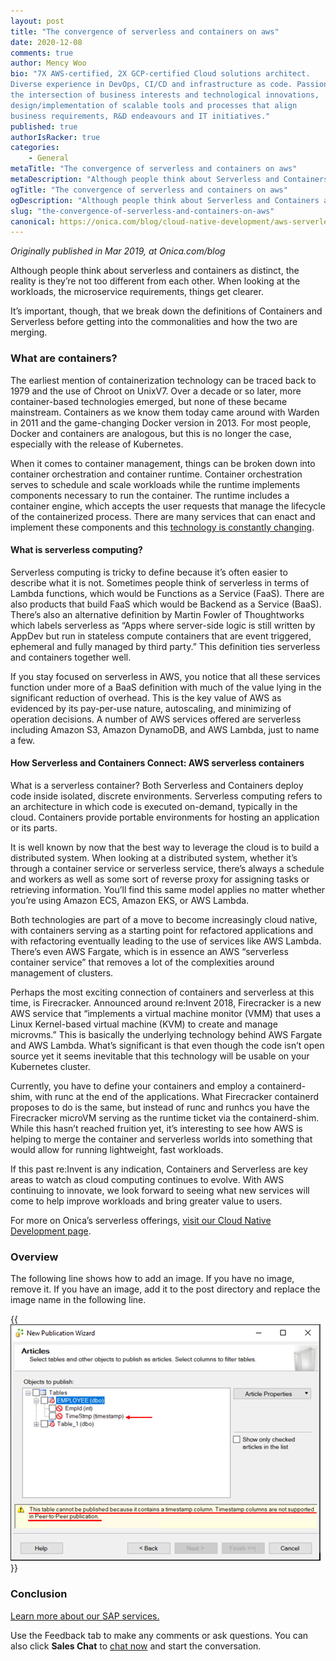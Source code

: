 ```yaml
---
layout: post
title: "The convergence of serverless and containers on aws"
date: 2020-12-08
comments: true
author: Mency Woo
bio: "7X AWS-certified, 2X GCP-certified Cloud solutions architect. 
Diverse experience in DevOps, CI/CD and infrastructure as code. Passionate about 
the intersection of business interests and technological innovations, 
design/implementation of scalable tools and processes that align 
business requirements, R&D endeavours and IT initiatives."
published: true
authorIsRacker: true
categories:
    - General
metaTitle: "The convergence of serverless and containers on aws"
metaDescription: "Although people think about Serverless and Containers as distinct, the reality is they’re not too different from each other."
ogTitle: "The convergence of serverless and containers on aws"
ogDescription: "Although people think about Serverless and Containers as distinct, the reality is they’re not too different from each other."
slug: "the-convergence-of-serverless-and-containers-on-aws"
canonical: https://onica.com/blog/cloud-native-development/aws-serverless-containers/
---
```


*Originally published in Mar 2019, at Onica.com/blog*

Although people think about serverless and containers as distinct, the reality is they’re not too different from each other. When looking at the workloads, the microservice requirements, things get clearer. 

<!--more-->

It’s important, though, that we break down the definitions of Containers and Serverless before getting into the commonalities and how the two are merging.

### What are containers?

The earliest mention of containerization technology can be traced back to 1979 and the use of Chroot on UnixV7. Over a decade or so later, more container-based technologies emerged, but none of these became mainstream. Containers as we know them today came around with Warden in 2011 and the game-changing Docker version in 2013. For most people, Docker and containers are analogous, but this is no longer the case, especially with the release of Kubernetes.

When it comes to container management, things can be broken down into container orchestration and container runtime. Container orchestration serves to schedule and scale workloads while the runtime implements components necessary to run the container. The runtime includes a container engine, which accepts the user requests that manage the lifecycle of the containerized process. There are many services that can enact and implement these components and this [technology is constantly changing](https://insights.onica.com/understanding-containers-on-aws).

#### What is serverless computing?

Serverless computing is tricky to define because it’s often easier to describe what it is not. Sometimes people think of serverless in terms of Lambda functions, which would be Functions as a Service (FaaS). There are also products that build FaaS which would be Backend as a Service (BaaS). There’s also an alternative definition by Martin Fowler of Thoughtworks which labels serverless as “Apps where server-side logic is still written by AppDev but run in stateless compute containers that are event triggered, ephemeral and fully managed by third party.”  This definition ties serverless and containers together well.

If you stay focused on serverless in AWS, you notice that all these services function under more of a BaaS definition with much of the value lying in the significant reduction of overhead.  This is the key value of AWS as evidenced by its pay-per-use nature, autoscaling, and minimizing of operation decisions. A number of AWS services offered are serverless including Amazon S3, Amazon DynamoDB, and AWS Lambda, just to name a few.

#### How Serverless and Containers Connect: AWS serverless containers
What is a serverless container? Both Serverless and Containers deploy code inside isolated, discrete environments. Serverless computing refers to an architecture in which code is executed on-demand, typically in the cloud. Containers provide portable environments for hosting an application or its parts.

It is well known by now that the best way to leverage the cloud is to build a distributed system. When looking at a distributed system, whether it’s through a container service or serverless service, there’s always a schedule and workers as well as some sort of reverse proxy for assigning tasks or retrieving information. You’ll find this same model applies no matter whether you’re using Amazon ECS, Amazon EKS, or AWS Lambda.

Both technologies are part of a move to become increasingly cloud native, with containers serving as a starting point for refactored applications and with refactoring eventually leading to the use of services like AWS Lambda. There’s even AWS Fargate, which is in essence an AWS “serverless container service” that removes a lot of the complexities around management of clusters.

Perhaps the most exciting connection of containers and serverless at this time, is Firecracker. Announced around re:Invent 2018, Firecracker is a new AWS service that “implements a virtual machine monitor (VMM) that uses a Linux Kernel-based virtual machine (KVM) to create and manage microvms.” This is basically the underlying technology behind AWS Fargate and AWS Lambda.  What’s significant is that even though the code isn’t open source yet it seems inevitable that this technology will be usable on your Kubernetes cluster.

Currently, you have to define your containers and employ a containerd-shim, with runc at the end of the applications. What Firecracker containerd proposes to do is the same, but instead of runc and runhcs you have the Firecracker microVM serving as the runtime ticket via the containerd-shim. While this hasn’t reached fruition yet, it’s interesting to see how AWS is helping to merge the container and serverless worlds into something that would allow for running lightweight, fast workloads.

If this past re:Invent is any indication, Containers and Serverless are key areas to watch as cloud computing continues to evolve. With AWS continuing to innovate, we look forward to seeing what new services will come to help improve workloads and bring greater value to users.

For more on Onica’s serverless offerings, [visit our Cloud Native Development page](https://onica.com/aws-cloud-native-developers/).





### Overview

The following line shows how to add an image.  If you have no image, remove it.
If you have an image, add it to the post directory and replace the image name in the following line.

{{<img src="Picture1.png" title="" alt="">}}

### Conclusion

<a class="cta purple" id="cta" href="https://www.rackspace.com/sap">Learn more about our SAP services.</a>

Use the Feedback tab to make any comments or ask questions. You can also click
**Sales Chat** to [chat now](https://www.rackspace.com/) and start the conversation.
